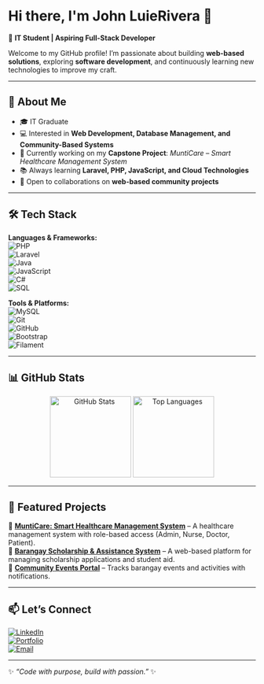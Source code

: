 # Hi there, I'm John LuieRivera 👋  

🚀 **IT Student | Aspiring Full-Stack Developer**  

Welcome to my GitHub profile! I’m passionate about building **web-based solutions**, exploring **software development**, and continuously learning new technologies to improve my craft.  

---

## 🌟 About Me  
- 🎓 IT Graduate  
- 💻 Interested in **Web Development, Database Management, and Community-Based Systems**  
- 🎯 Currently working on my **Capstone Project**: *MuntiCare – Smart Healthcare Management System*  
- 📚 Always learning **Laravel, PHP, JavaScript, and Cloud Technologies**  
- 🤝 Open to collaborations on **web-based community projects**  

---

## 🛠 Tech Stack  
**Languages & Frameworks:**  
![PHP](https://img.shields.io/badge/PHP-777BB4?style=for-the-badge&logo=php&logoColor=white)  
![Laravel](https://img.shields.io/badge/Laravel-FF2D20?style=for-the-badge&logo=laravel&logoColor=white)  
![Java](https://img.shields.io/badge/Java-ED8B00?style=for-the-badge&logo=java&logoColor=white)  
![JavaScript](https://img.shields.io/badge/JavaScript-F7DF1E?style=for-the-badge&logo=javascript&logoColor=black)  
![C#](https://img.shields.io/badge/C%23-239120?style=for-the-badge&logo=c-sharp&logoColor=white)  
![SQL](https://img.shields.io/badge/SQL-025E8C?style=for-the-badge&logo=database&logoColor=white)  

**Tools & Platforms:**  
![MySQL](https://img.shields.io/badge/MySQL-4479A1?style=for-the-badge&logo=mysql&logoColor=white)  
![Git](https://img.shields.io/badge/Git-F05033?style=for-the-badge&logo=git&logoColor=white)  
![GitHub](https://img.shields.io/badge/GitHub-000000?style=for-the-badge&logo=github&logoColor=white)  
![Bootstrap](https://img.shields.io/badge/Bootstrap-563D7C?style=for-the-badge&logo=bootstrap&logoColor=white)  
![Filament](https://img.shields.io/badge/Filament-E34F26?style=for-the-badge&logoColor=white)  

---

## 📊 GitHub Stats  
<p align="center">
  <img src="https://github-readme-stats.vercel.app/api?username=YOURUSERNAME&show_icons=true&theme=radical" alt="GitHub Stats" height="165"/>
  <img src="https://github-readme-stats.vercel.app/api/top-langs/?username=YOURUSERNAME&layout=compact&theme=radical" alt="Top Languages" height="165"/>
</p>

---

## 📌 Featured Projects  
🔹 **[MuntiCare: Smart Healthcare Management System](#)** – A healthcare management system with role-based access (Admin, Nurse, Doctor, Patient).  
🔹 **[Barangay Scholarship & Assistance System](#)** – A web-based platform for managing scholarship applications and student aid.  
🔹 **[Community Events Portal](#)** – Tracks barangay events and activities with notifications.  

---

## 📫 Let’s Connect  
[![LinkedIn](https://img.shields.io/badge/LinkedIn-0A66C2?style=for-the-badge&logo=linkedin&logoColor=white)](https://linkedin.com/in/YOURUSERNAME)  
[![Portfolio](https://img.shields.io/badge/Portfolio-FF7139?style=for-the-badge&logo=firefox&logoColor=white)](https://yourportfolio.com)  
[![Email](https://img.shields.io/badge/Email-D14836?style=for-the-badge&logo=gmail&logoColor=white)](mailto:your.email@example.com)  

---

✨ _“Code with purpose, build with passion.”_ ✨  
